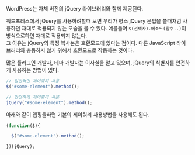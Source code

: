 WordPress는 자체 버전의 jQuery 라이브러리와 함께 제공된다.

워드프레스에서 jQuery를 사용하려할때 보면 우리가 평소 jQuery 문법을 쓸때처럼 사용하면 재대로 적용되지 않는 모습을 볼 수 있다. 예를들어 `$(선택자).메소드(함수..)`이 방식으로하면 재대로 적용되지 않는다.  
그 이유는 jQuery의 특정 복사본은 호환모드에 있다는 점이다. 다른 JavaScript 라이브러리와 충동하지 않기 위해서 호환모드로 작동하는 것이다.

많은 플러그인 개발자, 테마 개발자는 이사실을 알고 있으며, jQuery의 식별자를 안전하게 사용하는 방법이 있다.

```js
// 일반적인 제이쿼리 사용
$("#some-element").method();

// 안전하게 제이쿼리 사용
jQuery("#some-element").method();
```

아래와 같이 맵핑을하면 기본의 제이쿼리 사용방법을 사용해도 된다.

```js
(function($){

  $("#some-element").method();

})(jQuery);
```